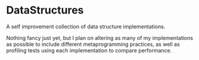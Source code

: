 DataStructures
==============

A self improvement collection of data structure implementations.

Nothing fancy just yet, but I plan on altering as many of my implementations as possible to include different metaprogramming practices, as well as profiling tests using each implementation to compare performance.
